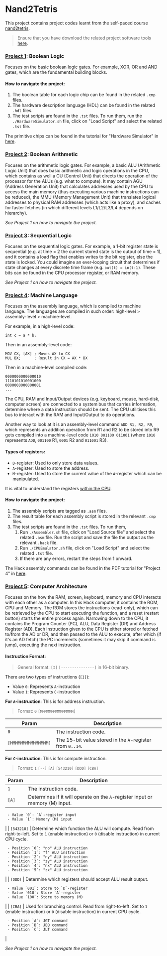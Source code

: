 # Nand2Tetris

This project contains project codes learnt from the self-paced course [nand2tetris](https://www.nand2tetris.org/course).

> Ensure that you have download the related project software tools [here](https://www.nand2tetris.org/software).

### [Project 1](https://www.nand2tetris.org/project01): Boolean Logic

Focuses on the basic boolean logic gates. For example, XOR, OR and AND gates, which are the fundamental building blocks. 

#### How to navigate the project:

1. The boolean table for each logic chip can be found in the related `.cmp` files.
2. The hardware description language (HDL) can be found in the related `.hdl` files.
3. The test scripts are found in the `.tst` files. To run them, run the `./HardwareSimulator.sh` file, click on "Load Script" and select the related `.tst` file.

The primitive chips can be found in the tutorial for "Hardware Simulator" in [here](https://www.nand2tetris.org/software).


### [Project 2](https://www.nand2tetris.org/project02): Boolean Arithmetic

Focuses on the arithmetic logic gates. For example, a basic ALU (Arithmetic Logic Unit) that does basic arithmetic and logic operations in the CPU, which contains as well a CU (Control Unit) that directs the operation of the processor for the ALUs (e.g. what to compute). It may contain AGU (Address Generation Unit) that calculates addresses used by the CPU to access the main memory (thus executing various machine instructions can be reduced), the MMU (Memory Management Unit) that translates logical addresses to physical RAM addresses (which acts like a proxy), and caches for faster fetches (in which different levels L1/L2/L3/L4 depends on hierarchy). 

_See Project 1 on how to navigate the project._


### [Project 3](https://www.nand2tetris.org/project03): Sequential Logic

Focuses on the sequential logic gates. For example, a 1-bit register state is sequential (e.g. at time = 2 the current stored state is the output of time = 1), and it contains a load flag that enables writes to the bit register, else the state is locked. You could imagine an ever-looping circuit that determines if state changes at every discrete time frame (e.g. `out(t) = in(t-1)`. These bits can be found in the CPU processor register, or RAM memory.

_See Project 1 on how to navigate the project._


### [Project 4](https://www.nand2tetris.org/project04): Machine Language

Focuses on the assembly language, which is compiled to machine language. The languages are compiled in such order: high-level > assembly-level > machine-level.

For example, in a high-level code:

```
int c = a * b;
```

Then in an assembly-level code:

```
MOV CX, [AX] ; Moves AX to CX
MUL BX;      ; Result in CX = AX * BX
```

Then in a machine-level compiled code:

```
0000000000000010
1110101010001000
0000000000000001
...
```

The CPU, RAM and Input/Output devices (e.g. keyboard, mouse, hard-disk, computer screen) are connected to a system bus that carries information, determine where a data instruction should be sent. The CPU utilitises this bus to interact with the RAM and Input/Output to do operations.

Another way to look at it is an assembly-level command `ADD R1, R2, R9`, which represents an addition operation from R1 and R2 to be stored into R9 gets compiled into a machine-level code `1010 001100 011001` (where `1010` represents `ADD`, `001100` R1, `0001` R2 and `011001` R3).

#### Types of registers:

- `D`-register: Used to only store data values.
- `A`-register: Used to store the address.
- `M`-register: Used to store the current value of the `A`-register which can be manipulated.

It is vital to understand the registers [within the CPU](https://computersciencewiki.org/index.php/Registers_within_the_CPU).

#### How to navigate the project:

1. The assembly scripts are tagged as `.asm` files.
2. The result table for each assembly script is stored in the relevant  `.cmp` files.
3. The test scripts are found in the `.tst` files. To run them,
    1. Run `./Assembler.sh` file, click on "Load Source file" and select the related `.asm` file. Run the script and save the file the output as the relevant `.hack` file.
    2. Run `./CPUEmulator.sh` file, click on "Load Script" and select the related `.tst` file.
    3. If there are any errors, restart the steps from 1 onward.

The Hack assembly commands can be found in the PDF tutorial for "Project 4" in [here](https://www.nand2tetris.org/course).


### [Project 5](https://www.nand2tetris.org/project05): Computer Architecture

Focuses on the how the RAM, screen, keyboard, memory and CPU interacts with each other as a computer. In this Hack computer, it contains the ROM, CPU and Memory. The ROM stores the instructions (read-only), which can be retrieved by the CPU to start executing the function, and a reset (restart button) starts the entire process again. Narrowing down to the CPU, it contains the Program Counter (PC), ALU, Data Register (DR) and Address Register (AD). Each instruction given to the CPU is either stored or fetched to/from the AD or DR, and then passed to the ALU to execute, after which (if it's an AD fetch) the PC increments (sometimes it may skip if command is jump), executing the next instruction.

#### Instruction Format:

> General format: `[I]` `[---------------]` in 16-bit binary.

There are two types of instructions (`[I]`):

- Value `0`: Represents `A`-instruction
- Value `1`: Represents `C`-instruction


**For `A`-instruction**: This is for address instruction.

> Format: `0` `[MMMMMMMMMMMMMMM]`

| Param | Description |
| ----- | ----------- |
| `0` | The instruction code. |
| `[MMMMMMMMMMMMMMM]` | The 15-bit value stored in the `A`-register from `0..14`. |


**For `C`-instruction**: This is for compute instruction.

> Format: `1` `[--]` `[A]` `[543210]` `[DDD]` `[CBA]`

| Param | Description |
| ----- | ----------- |
| `1` | The instruction code. |
| `[A]` | Determines if it will operate on the `A`-register input or memory (M) input. 

     - Value `0`: `A`-register input
     - Value `1`: Memory (M) input
|
| `[543210]` | Determine which function the ALU will compute. Read from right-to-left. Set to `1` (enable instruction) or `0` (disable instruction) in current CPU cycle.

     - Position `0`: "no" ALU instruction
     - Position `1`: "f" ALU instruction
     - Position `2`: "ny" ALU instruction
     - Position `3`: "zy" ALU instruction
     - Position `4`: "nx" ALU instruction
     - Position `5`: "zx" ALU instruction

|
| `[DDD]` | Determine which registers should accept ALU result output.

     - Value `001`: Store to `D`-register
     - Value `010`: Store `A`-register
     - Value `100`: Store to memory (M)
|
| `[CBA]` | Used for branching control. Read from right-to-left. Set to `1` (enable instruction) or `0` (disable instruction) in current CPU cycle.

     - Position `A`: JGT command
     - Position `B`: JEQ command
     - Position `C`: JLT command
|

_See Project 1 on how to navigate the project._






